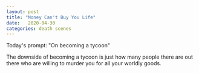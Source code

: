 ```yaml
---
layout: post
title: "Money Can't Buy You Life"
date:   2020-04-30
categories: death scenes
---
```

Today's prompt: "On becoming a tycoon"

The downside of becoming a tycoon is just how many people there are out there who are willing to murder you for all your worldly goods.
